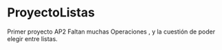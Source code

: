 # ProyectoListas
 Primer proyecto AP2
Faltan muchas Operaciones , y la cuestión de poder elegir entre listas.